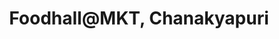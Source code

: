 ---
title: "Foodhall@MKT, Chanakyapuri"
url: /new-delhi/foodhallatmkt-chanakyapuri/
shop: supermarket
---